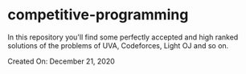 # competitive-programming
In this repository you'll find some perfectly accepted and high ranked solutions of the problems of UVA, Codeforces, Light OJ and so on.

Created On: December 21, 2020
